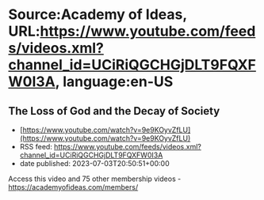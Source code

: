 # Source:Academy of Ideas, URL:https://www.youtube.com/feeds/videos.xml?channel_id=UCiRiQGCHGjDLT9FQXFW0I3A, language:en-US

## The Loss of God and the Decay of Society
 - [https://www.youtube.com/watch?v=9e9KOyvZfLU](https://www.youtube.com/watch?v=9e9KOyvZfLU)
 - RSS feed: https://www.youtube.com/feeds/videos.xml?channel_id=UCiRiQGCHGjDLT9FQXFW0I3A
 - date published: 2023-07-03T20:50:51+00:00

Access this video and 75 other membership videos - https://academyofideas.com/members/

